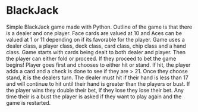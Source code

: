 # BlackJack
Simple BlackJack game made with Python. Outline of the game is that there is a dealer and one player. Face cards are valued at 10 and Aces can be valued at 1 or 11 depending on if its favorable for the player. Game uses a dealer class, a player class, deck class, card class, chip class and a hand class. Game starts with cards being dealt to both dealer and player. Then the player can either fold or proceed. If they proceed to bet the game begins! Player goes first and chooses to either hit or stand. If hit, the player adds a card and a check is done to see if they are > 21. Once they choose stand, it is the dealers turn. The dealer must hit if their hand is less than 17 and will continue to hit until their hand is greater than the players or bust. If the player wins they double their bet, if they lose they lose their bet. Any time their is a bust the player is asked if they want to play again and the game is restarted.   
